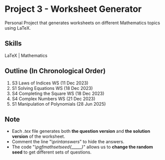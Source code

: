 # Project 3 - Worksheet Generator
Personal Project that generates worksheets on different Mathematics topics using LaTeX.

## Skills
LaTeX | Mathematics

## Outline (In Chronological Order)
1. S3 Laws of Indices WS (11 Dec 2023)
2. S1 Solving Equations WS (18 Dec 2023)
3. S4 Completing the Square WS (18 Dec 2023)
4. S4 Complex Numbers WS (21 Dec 2023)
5. S1 Manipulation of Polynomials (28 Jun 2025)


## Note
- Each _.tex_ file generates both **the question version** and **the solution version** of the worksheet.
- Comment the line "_\printanswers_" to hide the answers.
- The code "_\pgfmathsetseed{_____}_" allows us to **change the random seed** to get different sets of questions.